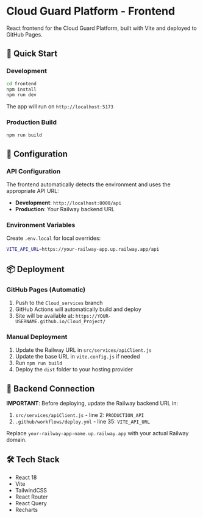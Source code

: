 # Cloud Guard Platform - Frontend

React frontend for the Cloud Guard Platform, built with Vite and deployed to GitHub Pages.

## 🚀 Quick Start

### Development
```bash
cd frontend
npm install
npm run dev
```
The app will run on `http://localhost:5173`

### Production Build
```bash
npm run build
```

## 🔧 Configuration

### API Configuration
The frontend automatically detects the environment and uses the appropriate API URL:

- **Development**: `http://localhost:8000/api`
- **Production**: Your Railway backend URL

### Environment Variables
Create `.env.local` for local overrides:
```bash
VITE_API_URL=https://your-railway-app.up.railway.app/api
```

## 📦 Deployment

### GitHub Pages (Automatic)
1. Push to the `Cloud_services` branch
2. GitHub Actions will automatically build and deploy
3. Site will be available at: `https://YOUR-USERNAME.github.io/Cloud_Project/`

### Manual Deployment
1. Update the Railway URL in `src/services/apiClient.js`
2. Update the base URL in `vite.config.js` if needed
3. Run `npm run build`
4. Deploy the `dist` folder to your hosting provider

## 🔗 Backend Connection

**IMPORTANT**: Before deploying, update the Railway backend URL in:
1. `src/services/apiClient.js` - line 2: `PRODUCTION_API`
2. `.github/workflows/deploy.yml` - line 35: `VITE_API_URL`

Replace `your-railway-app-name.up.railway.app` with your actual Railway domain.

## 🛠 Tech Stack
- React 18
- Vite
- TailwindCSS
- React Router
- React Query
- Recharts